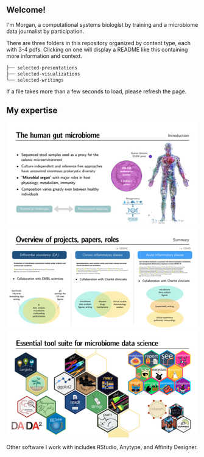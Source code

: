 ## Welcome!

I'm Morgan, a computational systems biologist by training and a microbiome data journalist by participation. 

There are three folders in this repository organized by content type, each with 3-4 pdfs. Clicking on one will display a README like this containing more information and context.

```           
├── selected-presentations
├── selected-visualizations
└── selected-writings 
```
If a file takes more than a few seconds to load, please refresh the page.

## My expertise
![](/tmp/gutbiome.png?raw=true "Optional Title")
![](/tmp/overview.png?raw=true "Optional Title")
![](/tmp/packages.png?raw=true "Optional Title")

Other software I work with includes RStudio, Anytype, and Affinity Designer.
